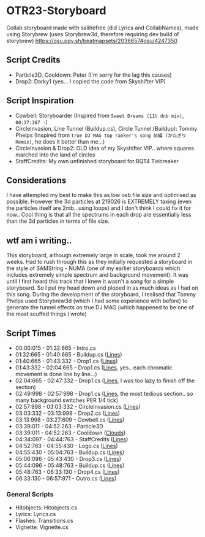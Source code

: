 # OTR23-Storyboard
Collab storyboard made with salihefree (did Lyrics and CollabNames), made using Storybrew (uses Storybrew3d, therefore requiring dev build of storybrew)
https://osu.ppy.sh/beatmapsets/2036657#osu/4247350

## Script Credits
- Particle3D, Cooldown: Peter (I'm sorry for the lag this causes)
- Drop2: Darky1 (yes... I copied the code from Skyshifter VIP)
## Script Inspiration
- Cowbell: Storyboarder (Inspired from `Sweet Dreams (11t dnb mix)`, `00:37:387 -`)
- CircleInvasion, Line Tunnel (Buildup.cs), Circle Tunnel (Buildup): Tommy Phelps (Inspired from `true DJ MAG top ranker's song 前編 (かたぎり Remix)`, he does it better than me...)
- CircleInvasion & Drop2: OLD idea of my Skyshifter VIP.. where squares marched into the land of circles
- StaffCredits: My own unfinished storyboard for BQT4 Tiebreaker

## Considerations
I have attempted my best to make this as low osb file size and optimised as possible. However the 3d particles at 219026 is EXTREMELY taxing (even the particles itself are 2mb.. using loops) and I don't think I could fix it for now..
Cool thing is that all the spectrums in each drop are essentially less than the 3d particles in terms of file size.

## wtf am i writing..
This storyboard, although extremely large in scale, took me around 2 weeks. Had to rush through this as they initially requested a storyboard in the style of SAMString - NUMA (one of my earlier storyboards which includes extremely simple spectrum and background movement). It was until I first heard this track that I knew it wasn't a song for a simple storyboard. So I put my head down and ploped in as much ideas as I had on this song.
During the development of the storyboard, I realised that Tommy Phelps used Storybrew3d (which I had some experience with before) to generate the tunnel effects on true DJ MAG (which happened to be one of the most scuffed things I wrote)

## Script Times
- 00:00:015 - 01:32:665 - Intro.cs
- 01:32:665 - 01:40:665 - Buildup.cs ([Lines](https://github.com/Coppertine/OTR23-Storyboard/blob/04851144d11cccf6e41c7cfcfc2584b7fe147802/Buildup.cs#L26-L75))
- 01:40:665 - 01:43:332 - Drop1.cs ([Lines](https://github.com/Coppertine/OTR23-Storyboard/blob/04851144d11cccf6e41c7cfcfc2584b7fe147802/Drop1.cs#L27))
- 01:43:332 - 02:04:665 - Drop1.cs ([Lines](https://github.com/Coppertine/OTR23-Storyboard/blob/04851144d11cccf6e41c7cfcfc2584b7fe147802/Drop1.cs#L174-L269), yes.. each chromatic movement is done line by line...)
- 02:04:665 - 02:47:332 - Drop1.cs ([Lines](https://github.com/Coppertine/OTR23-Storyboard/blob/04851144d11cccf6e41c7cfcfc2584b7fe147802/Drop1.cs#L271-L482), I was too lazy to finish off the section)
- 02:49:998 - 02:57:998 - Drop1.cs ([Lines](https://github.com/Coppertine/OTR23-Storyboard/blob/04851144d11cccf6e41c7cfcfc2584b7fe147802/Drop1.cs#L483-L661), the most tedious section.. so many background switches PER 1/4 tick)
- 02:57:998 - 03:03:332 - CircleInvasion.cs ([Lines](https://github.com/Coppertine/OTR23-Storyboard/blob/04851144d11cccf6e41c7cfcfc2584b7fe147802/CircleInvasion.cs#L27))
- 03:03:332 - 03:13:998 - Drop2.cs ([Lines](https://github.com/Coppertine/OTR23-Storyboard/blob/04851144d11cccf6e41c7cfcfc2584b7fe147802/Drop2.cs#L19))
- 03:13:998 - 03:27:609 - Cowbell.cs ([Lines](https://github.com/Coppertine/OTR23-Storyboard/blob/04851144d11cccf6e41c7cfcfc2584b7fe147802/Cowbell.cs#L29))
- 03:39:011 - 04:52:263 - Particle3D
- 03:39:011 - 04:52:263 - Cooldown ([Clouds](https://github.com/Coppertine/OTR23-Storyboard/blob/04851144d11cccf6e41c7cfcfc2584b7fe147802/Cooldown.cs#L17))
- 04:34:097 - 04:44:763 - StaffCredits ([Lines](https://github.com/Coppertine/OTR23-Storyboard/blob/04851144d11cccf6e41c7cfcfc2584b7fe147802/StaffCredits.cs#L19))
- 04:52:763 - 04:55:430 - Logo.cs ([Lines](https://github.com/Coppertine/OTR23-Storyboard/blob/04851144d11cccf6e41c7cfcfc2584b7fe147802/Logo.cs#L17))
- 04:55:430 - 05:04:763 - Buildup.cs ([Lines](https://github.com/Coppertine/OTR23-Storyboard/blob/04851144d11cccf6e41c7cfcfc2584b7fe147802/Buildup.cs#L112-L261))
- 05:06:096 - 05:43:430 - Drop3.cs ([Lines](https://github.com/Coppertine/OTR23-Storyboard/blob/04851144d11cccf6e41c7cfcfc2584b7fe147802/Drop3.cs#L20))
- 05:44:096 - 05:48:763 - Buildup.cs ([Lines](https://github.com/Coppertine/OTR23-Storyboard/blob/04851144d11cccf6e41c7cfcfc2584b7fe147802/Buildup.cs#L263-L310))
- 05:48:763 - 06:33:130 - Drop4.cs ([Lines](https://github.com/Coppertine/OTR23-Storyboard/blob/04851144d11cccf6e41c7cfcfc2584b7fe147802/Drop4.cs#L19))
- 06:33:130 - 06:57:971 - Outro.cs ([Lines](https://github.com/Coppertine/OTR23-Storyboard/blob/04851144d11cccf6e41c7cfcfc2584b7fe147802/Outro.cs#L17))

### General Scripts
- Hitobjects: Hitobjects.cs
- Lyrics: Lyrics.cs
- Flashes: Transitions.cs
- Vignette: Vignette.cs

